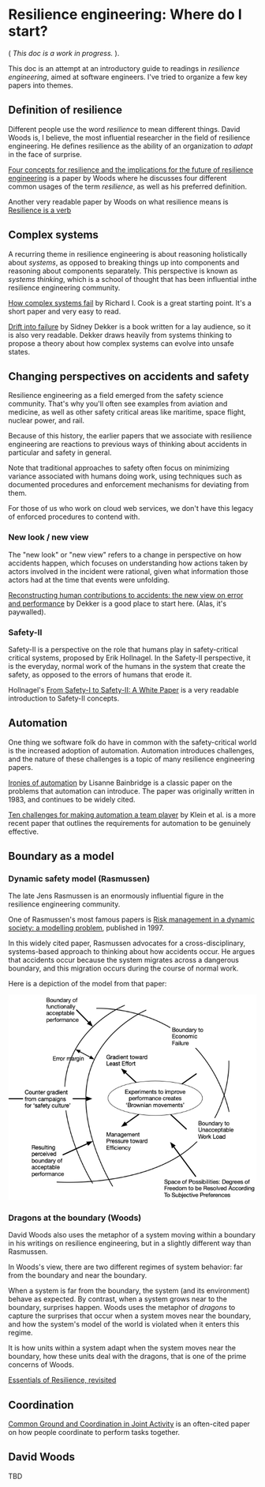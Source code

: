 # Resilience engineering: Where do I start?

( *This doc is a work in progress.* ).

This doc is an attempt at an introductory guide to readings in *resilience
engineering*, aimed at software engineers. I've tried to organize a few key
papers into themes.


## Definition of resilience

Different people use the word *resilience* to mean different things.  David
Woods is, I believe, the most influential researcher in the field of resilience
engineering.  He defines resilience as the ability of an organization to
*adapt* in the face of surprise.

[Four concepts for resilience and the implications for the future of resilience engineering](https://www.researchgate.net/publication/276139783_Four_concepts_for_resilience_and_the_implications_for_the_future_of_resilience_engineering) is a paper
by Woods where he discusses four different common usages of the term *resilience*, as well as his
preferred definition.

Another very readable paper by Woods on what resilience means is [Resilience is a verb](https://www.researchgate.net/publication/329035477_Resilience_is_a_Verb)
 
## Complex systems

A recurring theme in resilience engineering is about reasoning holistically about *systems*, as opposed to breaking things up into components and reasoning about components separately. This perspective is known as *systems thinking*, which is
a school of thought that has been influential inthe resilience engineering
community.

[How complex systems fail](http://web.mit.edu/2.75/resources/random/How%20Complex%20Systems%20Fail.pdf) by 
Richard I. Cook is a great starting point. It's a short paper and very easy to read.

[Drift into failure](https://www.goodreads.com/book/show/10258783) by Sidney Dekker 
is a book written for a lay audience, so it is also very readable. Dekker draws
heavily from systems thinking to propose a theory about how complex systems
can evolve into unsafe states.

## Changing perspectives on accidents and safety

Resilience engineering as a field emerged from the safety science community.
That's why you'll often see examples from aviation and medicine, as well as
other safety critical areas like maritime, space flight, nuclear power, and rail.

Because of this history, the earlier papers that we associate with resilience
engineering are reactions to previous ways of thinking about accidents in 
particular and safety in general.

Note that traditional approaches to safety often focus on minimizing variance
associated with humans doing work, using techniques such as documented
procedures and enforcement mechanisms for deviating from them. 

For those of us who work on cloud web services, we don't have this legacy of
enforced procedures to contend with.


### New look / new view

The "new look" or "new view" refers to a change in perspective on how accidents
happen, which focuses on understanding how actions taken
by actors involved in the incident were rational, given what information those
actors had at the time that events were unfolding.

[Reconstructing human contributions to accidents: the new view on error and performance](https://www.sciencedirect.com/science/article/pii/S0022437502000324) 
by Dekker is a good place to start here. (Alas, it's paywalled).

### Safety-II

Safety-II is a perspective on the role that humans play in safety-critical 
critical systems, proposed by Erik Hollnagel. In the Safety-II perspective,
it is the everyday, normal work of the humans in the system that create the safety,
as opposed to the errors of humans that erode it.

Hollnagel's [From Safety-I to Safety-II: A White Paper](https://www.skybrary.aero/bookshelf/books/2437.pdf) is a very readable
introduction to Safety-II concepts.

## Automation

One thing we software folk do have in common with the safety-critical world is
the increased adoption of automation. Automation introduces challenges, and
the nature of these challenges is a topic of many resilience engineering papers.

[Ironies of automation](https://doi.org/10.1016/0005-1098(83)90046-8) by Lisanne
Bainbridge is a classic paper on the problems that automation can introduce.
The paper was originally written in 1983, and continues to be widely cited. 

[Ten challenges for making automation a team player](https://ieeexplore.ieee.org/abstract/document/1363742)
by Klein et al. is a more recent paper that outlines the requirements for
automation to be genuinely effective.


## Boundary as a model

### Dynamic safety model (Rasmussen)

The late Jens Rasmussen is an enormously influential figure in the resilience engineering community.

One of Rasmussen's most famous papers is [Risk management in a dynamic society: a modelling problem](https://doi.org/10.1016/S0925-7535(97)00052-0), published in 1997.

In this widely cited paper, Rasmussen advocates for a cross-disciplinary,
systems-based approach to thinking about how accidents occur. He argues that
accidents occur because the system migrates across a dangerous boundary, and
this migration occurs during the course of normal work.

Here is a depiction of the model from that paper:

![boundary](boundary.png)


### Dragons at the boundary (Woods)

David Woods also uses the metaphor of a system moving within a boundary in his writings on resilience engineering, but in
a slightly different way than Rasmussen.

In Woods's view, there are two different regimes of system behavior: far from the boundary and near the boundary.

When a system is far from the boundary, the system (and its environment) behave as expected. By contrast, when a system
grows near to the boundary, surprises happen. Woods uses the metaphor of *dragons* to capture the surprises that occur when a system moves near the boundary, and how the system's model of the world is violated when it enters this regime.

It is how units within a system adapt when the system moves near the boundary, how these units deal with the dragons,
that is one of the prime concerns of Woods. 

[Essentials of Resilience, revisited](https://www.researchgate.net/profile/David_Woods11/publication/330116587_4_Essentials_of_resilience_revisited/links/5c2e448ba6fdccd6b58f871e/4-Essentials-of-resilience-revisited.pdf?origin=publication_detail)

## Coordination

[Common Ground and Coordination in Joint Activity] is an often-cited paper on how people coordinate to perform
tasks together.

[Common Ground and Coordination in Joint Activity]: http://jeffreymbradshaw.net/publications/Common_Ground_Single.pdf



## David Woods

TBD
